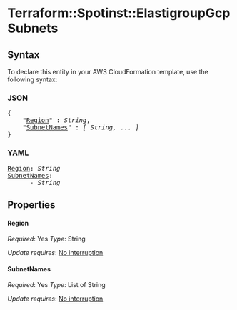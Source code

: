 # Terraform::Spotinst::ElastigroupGcp Subnets

## Syntax

To declare this entity in your AWS CloudFormation template, use the following syntax:

### JSON

<pre>
{
    "<a href="#region" title="Region">Region</a>" : <i>String</i>,
    "<a href="#subnetnames" title="SubnetNames">SubnetNames</a>" : <i>[ String, ... ]</i>
}
</pre>

### YAML

<pre>
<a href="#region" title="Region">Region</a>: <i>String</i>
<a href="#subnetnames" title="SubnetNames">SubnetNames</a>: <i>
      - String</i>
</pre>

## Properties

#### Region

_Required_: Yes
_Type_: String

_Update requires_: [No interruption](https://docs.aws.amazon.com/AWSCloudFormation/latest/UserGuide/using-cfn-updating-stacks-update-behaviors.html#update-no-interrupt)

#### SubnetNames

_Required_: Yes
_Type_: List of String

_Update requires_: [No interruption](https://docs.aws.amazon.com/AWSCloudFormation/latest/UserGuide/using-cfn-updating-stacks-update-behaviors.html#update-no-interrupt)

